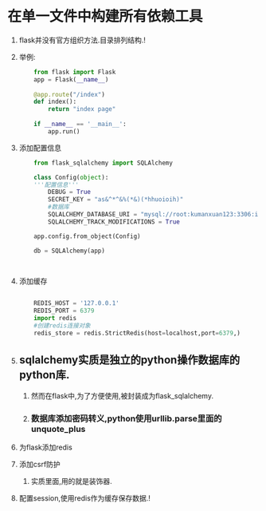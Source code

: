 # 在单一文件中构建所有依赖工具

1. flask并没有官方组织方法.目录排列结构.!
2. 举例:
    ```python
        from flask import Flask
        app = Flask(__name__)
        
        @app.route("/index")
        def index():
            return "index page"
        
        if __name__ == '__main__':
            app.run()
    ```
3. 添加配置信息
    ```python
        from flask_sqlalchemy import SQLAlchemy

        class Config(object):
        '''配置信息'''
            DEBUG = True
            SECRET_KEY = "as&^*^&%(*&)(*hhuoioih)"
            #数据库
            SQLALCHEMY_DATABASE_URI = "mysql://root:kumanxuan123:3306:ihome"
            SQLALCHEMY_TRACK_MODIFICATIONS = True

        app.config.from_object(Config)

        db = SQLAlchemy(app)

        
    ```
4. 添加缓存
    ```python

        REDIS_HOST = '127.0.0.1'
        REDIS_PORT = 6379
        import redis
        #创建redis连接对象
        redis_store = redis.StrictRedis(host=localhost,port=6379,)
    ```

5. ## sqlalchemy实质是独立的python操作数据库的python库.
    1. 然而在flask中,为了方便使用,被封装成为flask_sqlalchemy.
    2. ### 数据库添加密码转义,python使用urllib.parse里面的unquote_plus

6. 为flask添加redis
7. 添加csrf防护 
    1. 实质里面,用的就是装饰器.

8. 配置session,使用redis作为缓存保存数据.!
